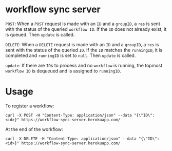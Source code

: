 # workflow sync server

`POST`: When a `POST` request is made with an `ID` and a `groupID`, a `res` is sent with the status of the queried `workflow ID`. If the `ID` does not already exist, it is queued. Then `update` is called.

`DELETE`: When a `DELETE` request is made with an `ID` and a `groupID`, a `res` is sent with the status of the queried `ID`. If the `ID` matches the `runningID`, it is completed and `runningID` is set to `null`. Then `update` is called.

`update`: If there are `ID`s to process and no `workflow` is running, the topmost `workflow ID` is dequeued and is assigned to `runningID`.

# Usage

To register a workflow:
```console
curl -X POST -H "Content-Type: application/json" --data "{\"ID\": <id>}" https://workflow-sync-server.herokuapp.com/
```

At the end of the workflow:
```console
curl -X DELETE -H "Content-Type: application/json" --data "{\"ID\": <id>}" https://workflow-sync-server.herokuapp.com/
```
